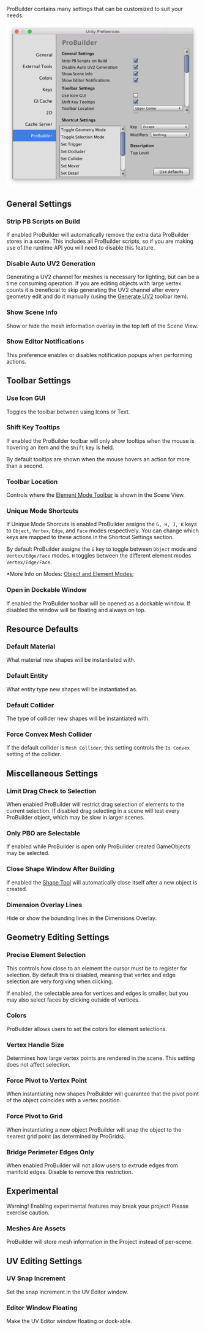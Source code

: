 ProBuilder contains many settings that can be customized to suit your needs.

![Preferences Window](images/preferences.png)

## General Settings

### Strip PB Scripts on Build

If enabled ProBuilder will automatically remove the extra data ProBuilder stores in a scene.  This includes all ProBuilder scripts, so if you are making use of the runtime API you will need to disable this feature.

### Disable Auto UV2 Generation

Generating a UV2 channel for meshes is necessary for lighting, but can be a time consuming operation.  If you are editing objects with large vertex counts it is beneficial to skip generating the UV2 channel after every geometry edit and do it manually (using the [Generate UV2](../toolbar/object-actions/#generateuv2) toolbar item).

### Show Scene Info

Show or hide the mesh information overlay in the top left of the Scene View.

### Show Editor Notifications

This preference enables or disables notification popups when performing actions.

## Toolbar Settings

### Use Icon GUI

Toggles the toolbar between using Icons or Text.

### Shift Key Tooltips

If enabled the ProBuilder toolbar will only show tooltips when the mouse is hovering an item and the `Shift` key is held.

By default tooltips are shown when the mouse hovers an action for more than a second.

### Toolbar Location

Controls where the [Element Mode Toolbar](../toolbar/overview-toolbar/#edit-mode-toolbar) is shown in the Scene View.

### Unique Mode Shortcuts

If Unique Mode Shorcuts is enabled ProBuilder assigns the `G, H, J, K` keys to `Object`, `Vertex`, `Edge`, and `Face` modes respectively.  You can change which keys are mapped to these actions in the Shortcut Settings section.

By default ProBuilder assigns the `G` key to toggle between `Object` mode and `Vertex/Edge/Face` modes.  `H` toggles between the different element modes `Vertex/Edge/Face`.

*More Info on Modes: [Object and Element Modes](../general/fundamentals/#modes);

### Open in Dockable Window

If enabled the ProBuilder toolbar will be opened as a dockable window.  If disabled the window will be floating and always on top.

## Resource Defaults

### Default Material

What material new shapes will be instantiated with.

### Default Entity

What entity type new shapes will be instantiated as.

### Default Collider

The type of collider new shapes will be instantiated with.

### Force Convex Mesh Collider

If the default collider is `Mesh Collider`, this setting controls the `Is Convex` setting of the collider.

## Miscellaneous Settings

### Limit Drag Check to Selection

When enabled ProBuilder will restrict drag selection of elements to the current selection.  If disabled drag selecting in a scene will test every ProBuilder object, which may be slow in larger scenes.

### Only PBO are Selectable

If enabled while ProBuilder is open only ProBuilder created GameObjects may be selected.

### Close Shape Window After Building

If enabled the [Shape Tool](../toolbar/tool-panels/#shape-tool) will automatically close itself after a new object is created.

### Dimension Overlay Lines

Hide or show the bounding lines in the Dimensions Overlay.

## Geometry Editing Settings

### Precise Element Selection

This controls how close to an element the cursor must be to register for selection.  By default this is disabled, meaning that vertex and edge selection are very forgiving when clicking.

If enabled, the selectable area for vertices and edges is smaller, but you may also select faces by clicking outside of vertices.

### Colors

ProBuilder allows users to set the colors for element selections.

<!--
### Selected Face Color
### Edge Wireframe Color
### Vertex Color
### Selected Vertex Color-->

### Vertex Handle Size

 Determines how large vertex points are rendered in the scene.  This setting does not affect selection.

### Force Pivot to Vertex Point

When instantiating new shapes ProBuilder will guarantee that the pivot point of the object coincides with a vertex position.

### Force Pivot to Grid

When instantiating a new object ProBuilder will snap the object to the nearest grid point (as determined by ProGrids).

<a id="bridge-perimeter-edges"></a>
### Bridge Perimeter Edges Only

When enabled ProBuilder will not allow users to extrude edges from manifold edges.  Disable to remove this restriction.

## Experimental

<div class="alert-box warning">
Warning! Enabling experimental features may break your project!  Please exercise caution.
</div>

### Meshes Are Assets

ProBuilder will store mesh information in the Project instead of per-scene.

## UV Editing Settings

### UV Snap Increment

Set the snap increment in the UV Editor window.

### Editor Window Floating

Make the UV Editor window floating or dock-able.
